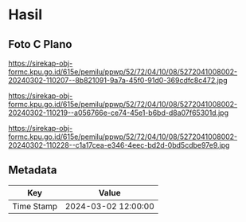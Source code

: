 # Hasil

## Foto C Plano

https://sirekap-obj-formc.kpu.go.id/615e/pemilu/ppwp/52/72/04/10/08/5272041008002-20240302-110207--8b821091-9a7a-45f0-91d0-369cdfc8c472.jpg

https://sirekap-obj-formc.kpu.go.id/615e/pemilu/ppwp/52/72/04/10/08/5272041008002-20240302-110219--a056766e-ce74-45e1-b6bd-d8a07f65301d.jpg

https://sirekap-obj-formc.kpu.go.id/615e/pemilu/ppwp/52/72/04/10/08/5272041008002-20240302-110228--c1a17cea-e346-4eec-bd2d-0bd5cdbe97e9.jpg


## Metadata

| Key        | Value               |
| ---------- | ------------------- |
| Time Stamp | 2024-03-02 12:00:00 |



